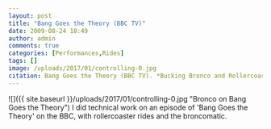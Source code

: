 ```yaml
---
layout: post
title: "Bang Goes the Theory (BBC TV)"
date: 2009-08-24 18:49
author: admin
comments: true
categories: [Performances,Rides]
tags: []
image: /uploads/2017/01/controlling-0.jpg
citation: Bang Goes the Theory (BBC TV). *Bucking Bronco and Rollercoaster Rides* (2009)
---
```

![]({{ site.baseurl }}/uploads/2017/01/controlling-0.jpg "Bronco on Bang Goes the Theory")
I did technical work on an episode of 'Bang Goes the Theory' on the BBC, with rollercoaster rides and the broncomatic.

